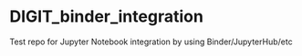 # DIGIT_binder_integration
Test repo for Jupyter Notebook integration by using Binder/JupyterHub/etc
